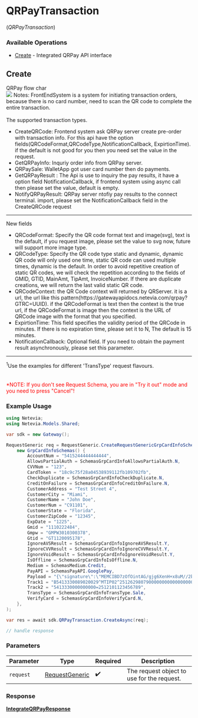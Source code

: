 # QRPayTransaction
(*QRPayTransaction*)

### Available Operations

* [Create](#create) - Integrated QRPay API interface

## Create

QRPay flow char <br>
<img src="https://testlink.c9pg.com/images/QRPayImages/Image_QRPay.png"> 
Notes: FrontEndSystem is a system for initiating transaction orders, because there is no card number, need to scan the QR code to complete the entire transaction.
<br/>
<br/>
The supported transaction types.<br>
<ul>
<li>CreateQRCode: Frontend system ask QRPay server create pre-order with transaction info. For this api have the option fields(QRCodeFormat,QRCodeType,NotificationCallback, ExpirtionTime). if the default is not good for you then you need set the value in the request.

</li>
<li>GetQRPayInfo: Inquriy order info from QRPay server.</li>
<li>QRPaySale: WalletApp got user card number then do payments. </li>
<li>GetQRPayResult : The Api is use to inquiry the pay results, it have a option field NotificationCallback, if frontend system using async call then please set the value, default is empty.</li>
<li>NotifyQRPayResult: QRPay server ntofiy pay results to the connect terminal. import, please set the NotificationCallback field in the CreateQRCode request </li>
</ul>
<hr>
New fields
<ul>
<li>QRCodeFormat: Specify the QR code format text and image(svg), text is the default, if you request image, please set the value to svg now, future will support more image type.</li>
<li>QRCodeType: Specify the QR code type static and dynamic, dynamic QR code will only used one time, static QR code can used multiple times, dynamic is the default. In order to avoid repetitive creation of static QR codes, we will check the repetition according to the fields of GMID, GTID, MainAmt, TipAmt, InvoiceNumber. If there are duplicate creations, we will return the last valid static QR code.</li>
</li>
<li>QRCodeContext: the QR Code context will returned by QRServer. it is a url, the url like this pattern(https://gatewayapidocs.netevia.com/qrpay?GTRC=UUID). if the QRCodeFormat is text then the context is the true url, if the QRCodeFormat is image then the context is the URL of QRCode image with the format that you specified.
</li>
<li>
ExpirtionTime: This field specifies the validity period of the QRCode in minutes. If there is no expiration time, please set it to N, The default is 15 minutes.
</li>
<li>
NotificationCallback: Optional field. If you need to obtain the payment result asynchronously, please set this parameter.
</li>
</ul>
<hr>
<sup>1</sup>Use the examples for different 'TransType' request flavours.
<div>
<br><br><span style="color:red">*NOTE: If you don't see Request Schema, you are in "Try it out" mode and you need to press "Cancel"!</span>


### Example Usage

```csharp
using Netevia;
using Netevia.Models.Shared;

var sdk = new Gateway();

RequestGeneric req = RequestGeneric.CreateRequestGenericGrpCardInfoSchemas(
    new GrpCardInfoSchemas() {
        AccountNum = "5415244444444444",
        AllowsPartialAuth = SchemasGrpCardInfoAllowsPartialAuth.N,
        CVVNum = "123",
        CardToken = "18c9c75f28a04538939112fb109702fb",
        CheckDuplicate = SchemasGrpCardInfoCheckDuplicate.N,
        CreditOnFailure = SchemasGrpCardInfoCreditOnFailure.N,
        CustomerAddress = "Test Street 4",
        CustomerCity = "Miami",
        CustomerName = "John Doe",
        CustomerNum = "C91101",
        CustomerState = "Florida",
        CustomerZipCode = "12345",
        ExpDate = "1225",
        Gmid = "1110222484",
        Gmpw = "GMPW3010300378",
        Gtid = "GT1120095178",
        IgnoreAVSResult = SchemasGrpCardInfoIgnoreAVSResult.Y,
        IgnoreCVVResult = SchemasGrpCardInfoIgnoreCVVResult.Y,
        IgnoreVoidResult = SchemasGrpCardInfoIgnoreVoidResult.Y,
        IsOffline = SchemasGrpCardInfoIsOffline.N,
        Medium = SchemasMedium.Credit,
        PayAPI = SchemasPayAPI.GooglePay,
        Payload = "{\"signature\":\"MEMCIBD7zOfOintAG/gjg6XenH+x8uM//2b3L/i+GKlhOMtxAh89lRkECojoDHc/Ohis4hvivc2EtCNf/k69MWMCemBN\",\"intermediateSigningKey\":{\"signedKey\":\"{\\"keyValue\\":\\"MFkwEwYHKoZIzj0CAQYIKoZIzj0DAQcDQgAEq1r61W296dtgCNIJYS9KTl5bp8lMPjz7SDEjE5Zk27iiuane/oEZbOQYlF8YurHvitrLyFN9ROU8p+9Rts7feg\\u003d\\u003d\\",\\"keyExpiration\\":\\"1603261713365\\"}\",\"signatures\":[\"MEUCIQDnvLuziBPYWDmMuUR493lDMYoZYccEPi7sCYHC+EILkgIgacX5hiHoxxD7HRfm9xG9lYNHAoV5i2OaFpggArB0uwQ\u003d\"]},\"protocolVersion\":\"ECv2\",\"signedMessage\":\"{\\"encryptedMessage\\":\\"+Oc0tH5ZWHTyrUlxBOimgM1zyIeOEKJAf300KNBlTUUUU1RzswJMhXa6Ehc9haOTnfYdqcQRx+1f7ztnqbHujPfITzRCjTA8DPMHfYe/Z/MhPPZr9MIHubFjizenRU/tBjm6f/WuAjMj+CoDxDUwR7cD+ZMwAvYzyY5A3hBG/iJrJfqvYcF2g9GNZFwYI4MsgrYh8SM4tViEVr//B4AxSGNiCp8Utgyy7qilRWcViEzl/t2cqXxK9p4lG7xkN+nC4qOcNTwtQASmX3WqUA2nt3yb7J9t84iAKYIFvWxdiHLonxs89bfanpgLW9ZG4Dt2YycGZo3+wVbCFDzQ8MlzM+ibTXifaTYyWWIEEZFrm3nkVQxsu337VGUdtA60uM8GxawG7zARWeoE+6wC+E2G6kUyXYybm5IBDXQMYWprjhWLyAB1D+bjXzldcG8rUvbk2zHzzg4BEf36kzHwqmCWiuxKKtzGTZce5XQqF1Jd8p9c/Gc\\u003d\\",\\"ephemeralPublicKey\\":\\"BGJ+y+S+rQ+6IywwstXdh2nzHwP3LKcvI58XAN3LW3PoSNlWuNluRJ6cJ3dn7XP6dl+m2y8SuzXFxelPspg8moY\\u003d\\",\\"tag\\":\\"v8r09doA5qKuA8SeLuQVgKCsJxdorUgoj/Rmh0/5MLk\\u003d\\"}\"}",
        Track1 = "B5413330089020029^MTIP02^2512629807900000000000000000",
        Track2 = "5413330000000000=2512101123456789",
        TransType = SchemasGrpCardInfoTransType.Sale,
        VerifyCard = SchemasGrpCardInfoVerifyCard.N,
    },
);

var res = await sdk.QRPayTransaction.CreateAsync(req);

// handle response
```

### Parameters

| Parameter                                               | Type                                                    | Required                                                | Description                                             |
| ------------------------------------------------------- | ------------------------------------------------------- | ------------------------------------------------------- | ------------------------------------------------------- |
| `request`                                               | [RequestGeneric](../../Models/Shared/RequestGeneric.md) | :heavy_check_mark:                                      | The request object to use for the request.              |


### Response

**[IntegrateQRPayResponse](../../Models/Operations/IntegrateQRPayResponse.md)**

